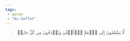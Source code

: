 ```yaml
---
tags: 
 - quran 
 - "As-Saffat"
---
```


> لَّا يَسَّمَّعُونَ إِلَى ٱلۡمَلَإِ ٱلۡأَعۡلَىٰ وَيُقۡذَفُونَ مِن كُلِّ جَانِبٖ
